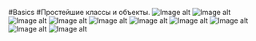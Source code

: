 #Basics
#Простейшие классы и объекты.
![Image alt](https://github.com/TemaGarfield/screenshots/blob/master/m4_t1.PNG)
![Image alt](https://github.com/TemaGarfield/screenshots/blob/master/m4_t2.PNG)
![Image alt](https://github.com/TemaGarfield/screenshots/blob/master/m4_t3.PNG)
![Image alt](https://github.com/TemaGarfield/screenshots/blob/master/m4_t4.PNG)
![Image alt](https://github.com/TemaGarfield/screenshots/blob/master/m4_t5.PNG)
![Image alt](https://github.com/TemaGarfield/screenshots/blob/master/m4_t6.PNG)
![Image alt](https://github.com/TemaGarfield/screenshots/blob/master/m4_t7.PNG)
![Image alt](https://github.com/TemaGarfield/screenshots/blob/master/m4_t8.PNG)
![Image alt](https://github.com/TemaGarfield/screenshots/blob/master/m4_t9.PNG)
![Image alt](https://github.com/TemaGarfield/screenshots/blob/master/m4_t10.PNG)
